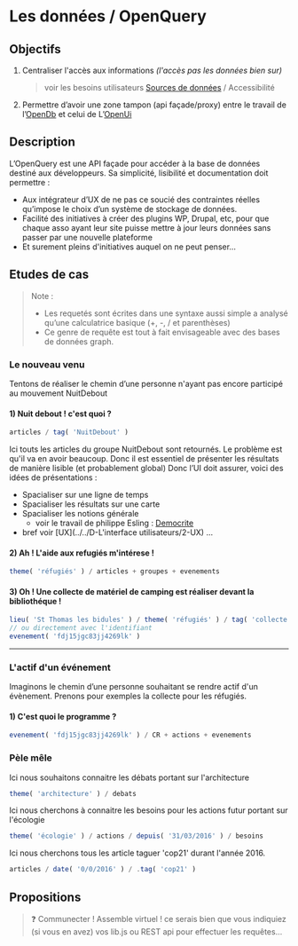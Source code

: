 Les données / OpenQuery
===

## Objectifs

1. Centraliser l'accès aux informations _(l'accès pas les données bien sur)_

   > voir les besoins utilisateurs [Sources de données](https://github.com/corbane/ND-Briques-Numeriques/wiki/A%20.Sources%20de%20données) / Accessibilité
   
2. Permettre d’avoir une zone tampon (api façade/proxy) entre le travail de l’[OpenDb](../2-OpenDb) et celui de L’[OpenUi](../../D-L'interface%20utilisateurs/1-OpenUi)

## Description

L’OpenQuery est une API façade pour accéder à la base de données destiné aux développeurs.
Sa simplicité, lisibilité et documentation doit permettre :
-	Aux intégrateur d’UX de ne pas ce soucié des contraintes réelles qu’impose le choix d’un système de stockage de données.
-	Facilité des initiatives à créer des plugins WP, Drupal, etc, pour que chaque asso ayant leur site puisse mettre à jour leurs données sans passer par une nouvelle plateforme
-	Et surement pleins d'initiatives auquel on ne peut penser…

## Etudes de cas

> Note :
> - Les requetés sont écrites dans une syntaxe aussi simple a analysé qu’une calculatrice basique (+, -, / et parenthèses)
> - Ce genre de requête est tout à fait envisageable avec des bases de données graph.

### Le nouveau venu

Tentons de réaliser le chemin d’une personne n'ayant pas encore participé au mouvement NuitDebout

#### 1) Nuit debout ! c'est quoi ?

```js
articles / tag( 'NuitDebout' )
```

Ici touts les articles du groupe NuitDebout sont retournés.
Le problème est qu'il va en avoir beaucoup. Donc il est essentiel de présenter les résultats de manière lisible (et probablement global)
Donc l’UI doit assurer, voici des idées de présentations :

- Spacialiser sur une ligne de temps
- Spacialiser les résultats sur une carte
- Spacialiser les notions générale
  - voir le travail de philippe Esling :
  [Democrite](https://github.com/esling/democrite)
- bref voir [UX](../../D-L'interface utilisateurs/2-UX) ...


#### 2) Ah ! L'aide aux refugiés m'intérese !

```js
theme( 'réfugiés' ) / articles + groupes + evenements
```

#### 3) Oh ! Une collecte de matériel de camping est réaliser devant la bibliothéque !

```js
lieu( 'St Thomas les bidules' ) / theme( 'réfugiés' ) / tag( 'collecte' ) / evenements
// ou directement avec l'identifiant
evenement( 'fdj15jgc83jj4269lk' )
```

---

### L'actif d'un événement

Imaginons le chemin d’une personne souhaitant se rendre actif d'un évènement. Prenons pour exemples la collecte pour les réfugiés.

#### 1) C'est quoi le programme ?

```js
evenement( 'fdj15jgc83jj4269lk' ) / CR + actions + evenements
```

### Pèle mêle

Ici nous souhaitons connaitre les débats portant sur l'architecture
```js
theme( 'architecture' ) / debats
```

Ici nous cherchons à connaitre les besoins pour les actions futur portant sur l'écologie
```js
theme( 'écologie' ) / actions / depuis( '31/03/2016' ) / besoins
```

Ici nous cherchons tous les article taguer 'cop21' durant l'année 2016.
```js
articles / date( '0/0/2016' ) / .tag( 'cop21' )
```

## Propositions

> :question: Communecter ! Assemble virtuel ! ce serais bien que vous indiquiez (si vous en avez) vos lib.js ou REST api pour effectuer les requêtes…
